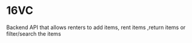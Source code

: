 # 16VC
Backend API that allows renters to add items, rent items ,return items or filter/search the items
